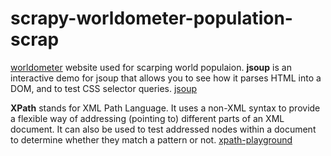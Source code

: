 # scrapy-worldometer-population-scrap
[worldometer](https://www.worldometers.info/world-population/population-by-country/) website used for scarping world populaion.
**jsoup** is an interactive demo for jsoup that allows you to see how it parses HTML into a DOM, and to test CSS selector queries.
[jsoup](https://try.jsoup.org/)

**XPath** stands for XML Path Language. It uses a non-XML syntax to provide a flexible way of addressing (pointing to) different parts of an XML document.
It can also be used to test addressed nodes within a document to determine whether they match a pattern or not. 
[xpath-playground](https://scrapinghub.github.io/xpath-playground/)


